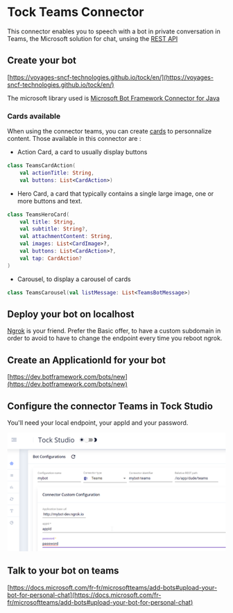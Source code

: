 # Tock Teams Connector

This connector enables you to speech with a bot in private conversation in Teams, the Microsoft solution for chat, unsing the [REST API](https://docs.microsoft.com/en-us/azure/bot-service/rest-api/bot-framework-rest-connector-api-reference?view=azure-bot-service-4.0)


## Create your bot
[https://voyages-sncf-technologies.github.io/tock/en/](https://voyages-sncf-technologies.github.io/tock/en/)

The microsoft library used is [Microsoft Bot Framework Connector for Java](https://github.com/microsoft/botbuilder-java/tree/master/libraries/bot-connector)

### Cards available
When using the connector teams, you can create [cards](https://docs.microsoft.com/en-us/microsoftteams/platform/concepts/cards/cards-reference) to personnalize content. Those available in this connector are :

* Action Card, a card to usually display buttons
```kotlin
class TeamsCardAction(
    val actionTitle: String,
    val buttons: List<CardAction>)
```
* Hero Card, a card that typically contains a single large image, one or more buttons and text. 
```kotlin
class TeamsHeroCard(
    val title: String,
    val subtitle: String?,
    val attachmentContent: String,
    val images: List<CardImage>?,
    val buttons: List<CardAction>?,
    val tap: CardAction?
)
```
* Carousel, to display a carousel of cards
```kotlin
class TeamsCarousel(val listMessage: List<TeamsBotMessage>)
```

## Deploy your bot on localhost
[Ngrok](https://ngrok.com/) is your friend. Prefer the Basic offer, to have a custom subdomain in order to avoid to have to change the endpoint every time you reboot ngrok.

## Create an ApplicationId for your bot
[https://dev.botframework.com/bots/new](https://dev.botframework.com/bots/new)

## Configure the connector Teams in Tock Studio
You'll need your local endpoint, your appId and your password.

![](statics/connector_teams.png)

## Talk to your bot on teams
[https://docs.microsoft.com/fr-fr/microsoftteams/add-bots#upload-your-bot-for-personal-chat](https://docs.microsoft.com/fr-fr/microsoftteams/add-bots#upload-your-bot-for-personal-chat)